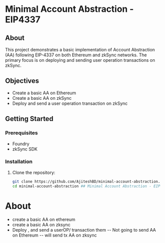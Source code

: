 # Minimal Account Abstraction - EIP4337

## About

This project demonstrates a basic implementation of Account Abstraction (AA) following EIP-4337 on both Ethereum and zkSync networks. The primary focus is on deploying and sending user operation transactions on zkSync.

## Objectives

- Create a basic AA on Ethereum
- Create a basic AA on zkSync
- Deploy and send a user operation transaction on zkSync

## Getting Started

### Prerequisites

- Foundry
- zkSync SDK

### Installation

1. Clone the repository:
   ```bash
   git clone https://github.com/AjiteshBD/minimal-account-abstraction.git
   cd minimal-account-abstraction ## Minimal Account Abstraction - EIP4337

 # About
 - create a basic AA on ethereum
 - create a basic AA on zksync
 - Deploy , and send a userOP/ transaction them
   -- Not going to send AA on Ethereum
   -- will send tx AA on zksync
